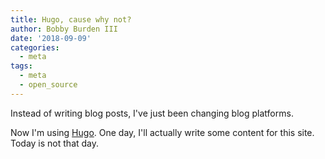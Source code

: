 ```yaml
---
title: Hugo, cause why not?
author: Bobby Burden III
date: '2018-09-09'
categories:
  - meta
tags:
  - meta
  - open_source
---
```


Instead of writing blog posts, I've just been changing blog platforms.

Now I'm using [Hugo](https://gohugo.io). One day, I'll actually write some
content for this site. Today is not that day.
